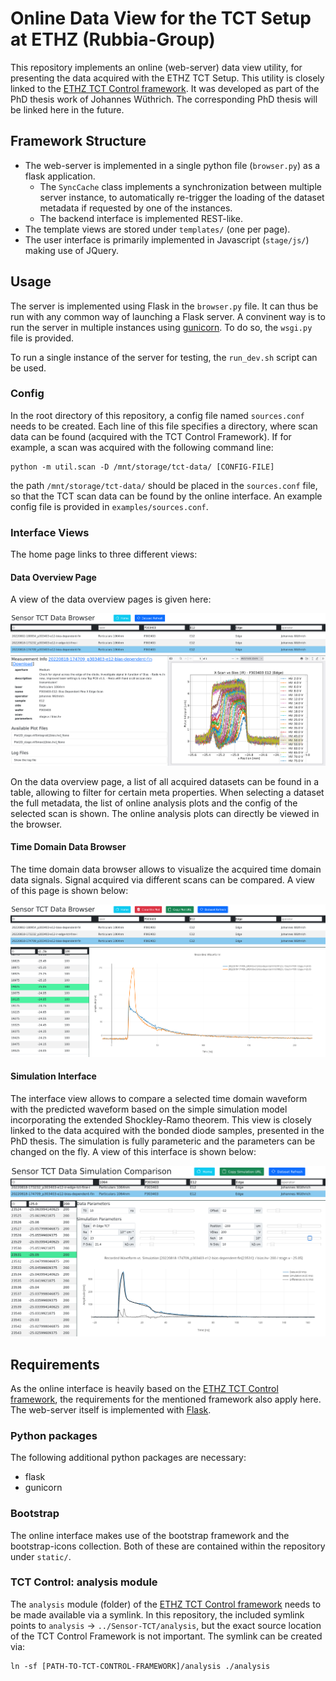 # Online Data View for the TCT Setup at ETHZ (Rubbia-Group)

This repository implements an online (web-server) data view utility, for presenting the data acquired with the ETHZ TCT Setup.
This utility is closely linked to the [ETHZ TCT Control framework](https://github.com/deragent/ETHZ-TCT-Control).
It was developed as part of the PhD thesis work of Johannes Wüthrich.
The corresponding PhD thesis will be linked here in the future.


## Framework Structure
- The web-server is implemented in a single python file (`browser.py`) as a flask application.
  - The `SyncCache` class implements a synchronization between multiple server instance, to automatically re-trigger the loading of the dataset metadata if requested by one of the instances.
  - The backend interface is implemented REST-like.
- The template views are stored under `templates/` (one per page).
- The user interface is primarily implemented in Javascript (`stage/js/`) making use of JQuery.



## Usage
The server is implemented using Flask in the `browser.py` file.
It can thus be run with any common way of launching a Flask server.
A convinent way is to run the server in multiple instances using [gunicorn](https://www.digitalocean.com/community/tutorials/how-to-serve-flask-applications-with-gunicorn-and-nginx-on-ubuntu-18-04).
To do so, the `wsgi.py` file is provided.

To run a single instance of the server for testing, the `run_dev.sh` script can be used.


### Config
In the root directory of this repository, a config file named `sources.conf` needs to be created.
Each line of this file specifies a directory, where scan data can be found (acquired with the TCT Control Framework).
If for example, a scan was acquired with the following command line:

    python -m util.scan -D /mnt/storage/tct-data/ [CONFIG-FILE]

the path `/mnt/storage/tct-data/` should be placed in the `sources.conf` file, so that the TCT scan data can be found by the online interface.
An example config file is provided in `examples/sources.conf`.


### Interface Views
The home page links to three different views:

#### Data Overview Page
A view of the data overview pages is given here:

![Example view of the data overview page](_images/InterfaceOnline_Overview.png)

On the data overview page, a list of all acquired datasets can be found in a table, allowing to filter for certain meta properties.
When selecting a dataset the full metadata, the list of online analysis plots and the config of the selected scan is shown.
The online analysis plots can directly be viewed in the browser.

#### Time Domain Data Browser
The time domain data browser allows to visualize the acquired time domain data signals.
Signal acquired via different scans can be compared.
A view of this page is shown below:

![Example view of the TCT time-domain waveform browser](_images/InterfaceOnline_Data.png)


#### Simulation Interface
The interface view allows to compare a selected time domain waveform with the predicted waveform based on the simple simulation model incorporating the extended Shockley-Ramo theorem.
This view is closely linked to the data acquired with the bonded diode samples, presented in the PhD thesis.
The simulation is fully parameteric and the parameters can be changed on the fly.
A view of this interface is shown below:

![Example view of the online simulation interface](_images/OnlineSimulation.png)



## Requirements
As the online interface is heavily based on the [ETHZ TCT Control framework](https://github.com/deragent/ETHZ-TCT-Control), the requirements for the mentioned framework also apply here.
The web-server itself is implemented with [Flask](https://flask.palletsprojects.com/).

### Python packages
The following additional python packages are necessary:

- flask
- gunicorn

### Bootstrap
The online interface makes use of the bootstrap framework and the bootstrap-icons collection.
Both of these are contained within the repository under `static/`.

### TCT Control: analysis module
The `analysis` module (folder) of the [ETHZ TCT Control framework](https://github.com/deragent/ETHZ-TCT-Control) needs to be made available via a symlink.
In this repository, the included symlink points to `analysis` -> `../Sensor-TCT/analysis`, but the exact source location of the TCT Control Framework is not important.
The symlink can be created via:

    ln -sf [PATH-TO-TCT-CONTROL-FRAMEWORK]/analysis ./analysis
